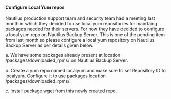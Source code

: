 ####  Configure Local Yum repos 

Nautilus production support team and security team had a meeting last month in which they decided to use local yum repositories for maintaing packages needed for their servers. For now they have decided to configure a local yum repo on Nautilus Backup Server. This is one of the pending item from last month so please configure a local yum repository on Nautilus Backup Server as per details given below.

a. We have some packages already present at location /packages/downloaded_rpms/ on Nautilus Backup Server.

b. Create a yum repo named localyum and make sure to set Repository ID to localyum. Configure it to use packages location /packages/downloaded_rpms/.

c. Install package wget from this newly created repo.